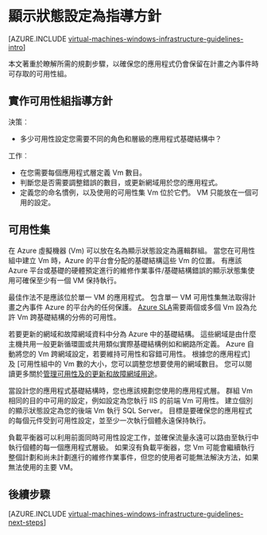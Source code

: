 <properties
    pageTitle="可用性設定指導方針 |Microsoft Azure"
    description="深入了解部署可用性集 Azure 基礎結構服務中的重要的設計及實作方針。"
    documentationCenter=""
    services="virtual-machines-windows"
    authors="iainfoulds"
    manager="timlt"
    editor=""
    tags="azure-resource-manager"/>

<tags
    ms.service="virtual-machines-windows"
    ms.workload="infrastructure-services"
    ms.tgt_pltfrm="vm-windows"
    ms.devlang="na"
    ms.topic="article"
    ms.date="09/08/2016"
    ms.author="iainfou"/>

# <a name="availability-sets-guidelines"></a>顯示狀態設定為指導方針

[AZURE.INCLUDE [virtual-machines-windows-infrastructure-guidelines-intro](../../includes/virtual-machines-windows-infrastructure-guidelines-intro.md)] 

本文著重於瞭解所需的規劃步驟，以確保您的應用程式仍會保留在計畫之內事件時可存取的可用性組。

## <a name="implementation-guidelines-for-availability-sets"></a>實作可用性組指導方針

決策︰

- 多少可用性設定您需要不同的角色和層級的應用程式基礎結構中？

工作︰

- 在您需要每個應用程式層定義 Vm 數目。
- 判斷您是否需要調整錯誤的數目，或更新網域用於您的應用程式。
- 定義您的命名慣例，以及使用的可用性集 Vm 位於它們。 VM 只能放在一個可用的設定。 

## <a name="availability-sets"></a>可用性集

在 Azure 虛擬機器 (Vm) 可以放在名為顯示狀態設定為邏輯群組。 當您在可用性組中建立 Vm 時，Azure 的平台會分配的基礎結構這些 Vm 的位置。 有應該 Azure 平台或基礎的硬體預定進行的維修作業事件/基礎結構錯誤的顯示狀態集使用可確保至少有一個 VM 保持執行。

最佳作法不是應該位於單一 VM 的應用程式。 包含單一 VM 可用性集無法取得計畫之內事件 Azure 的平台內的任何保護。 [Azure SLA](https://azure.microsoft.com/support/legal/sla/virtual-machines)需要兩個或多個 Vm 設為允許 Vm 跨基礎結構的分佈的可用性。

若要更新的網域和故障網域資料中分為 Azure 中的基礎結構。 這些網域是由什麼主機共用一般更新循環圖或共用類似實際基礎結構例如和網路所定義。 Azure 自動將您的 Vm 跨網域設定，若要維持可用性和容錯可用性。 根據您的應用程式] 及 [可用性組中的 Vm 數的大小，您可以調整您想要使用的網域數目。 您可以閱讀更多關於[管理可用性及的更新和故障網域用途](virtual-machines-windows-manage-availability.md)。

當設計您的應用程式基礎結構時，您也應該規劃您使用的應用程式層。 群組 Vm 相同的目的中可用的設定，例如設定為您執行 IIS 的前端 Vm 可用性。 建立個別的顯示狀態設定為您的後端 Vm 執行 SQL Server。 目標是要確保您的應用程式的每個元件受到可用性設定，並至少一次執行個體永遠保持執行。

負載平衡器可以利用前面同時可用性設定工作，並確保流量永遠可以路由至執行中執行個體的每一個應用程式層級。 如果沒有負載平衡器，您 Vm 可能會繼續執行整個計劃和尚未計劃進行的維修作業事件，但您的使用者可能無法解決方法，如果無法使用的主要 VM。


## <a name="next-steps"></a>後續步驟
[AZURE.INCLUDE [virtual-machines-windows-infrastructure-guidelines-next-steps](../../includes/virtual-machines-windows-infrastructure-guidelines-next-steps.md)] 